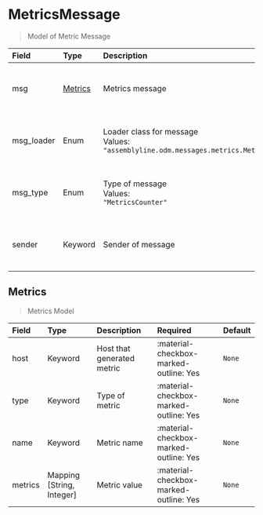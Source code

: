 [comment]: # (AUTOGENERATED MARKDOWN CONTENT. UPDATES TO ODM DOCUMENTATION SHOULD BE DONE THROUGH ASSEMBLYLINE-BASE REPO!)
# MetricsMessage
> Model of Metric Message

| Field | Type | Description | Required | Default |
| :--- | :--- | :--- | :--- | :--- |
| msg | [Metrics](/assemblyline4_docs/odm/messages/metrics/#metrics) | Metrics message | :material-checkbox-marked-outline: Yes | `None` |
| msg_loader | Enum | Loader class for message<br>Values:<br>`"assemblyline.odm.messages.metrics.MetricsMessage"` | :material-checkbox-marked-outline: Yes | `assemblyline.odm.messages.metrics.MetricsMessage` |
| msg_type | Enum | Type of message<br>Values:<br>`"MetricsCounter"` | :material-checkbox-marked-outline: Yes | `MetricsCounter` |
| sender | Keyword | Sender of message | :material-checkbox-marked-outline: Yes | `None` |


[comment]: # (AUTOGENERATED MARKDOWN CONTENT. UPDATES TO ODM DOCUMENTATION SHOULD BE DONE THROUGH ASSEMBLYLINE-BASE REPO!)
## Metrics
> Metrics Model

| Field | Type | Description | Required | Default |
| :--- | :--- | :--- | :--- | :--- |
| host | Keyword | Host that generated metric | :material-checkbox-marked-outline: Yes | `None` |
| type | Keyword | Type of metric | :material-checkbox-marked-outline: Yes | `None` |
| name | Keyword | Metric name | :material-checkbox-marked-outline: Yes | `None` |
| metrics | Mapping [String, Integer] | Metric value | :material-checkbox-marked-outline: Yes | `None` |


